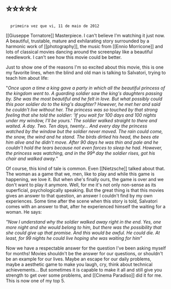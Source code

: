 # ⭐⭐⭐⭐⭐

	  primeira vez que vi, 11 de maio de 2012

[[Giuseppe Tornatore]]
Masterpiece. I can't believe I'm watching it just now. A beautiful, trustable, mature and exhilarating story surrounded by a harmonic work of [[photography]], the music from [[Ennio Morricone]] and lots of classical movies dancing around the screenplay like a beautiful needlework. I can't see how this movie could be better.

Just to show one of the reasons I'm so excited about this movie, this is one my favorite lines, when the blind and old man is talking to Salvatori, trying to teach him about life:

"_Once upon a time a king gave a party in which all the beautiful princess of the kingdom went to. A guarding soldier saw the king's daughters passing by. She was the most beautiful and he felt in love. But what possibly could this poor soldier do to the king's daughter? However, he met her and said he couldn't live without her. The princess was so touched by that strong feeling that she told the soldier: 'If you wait for 100 days and 100 nights under my window, I'll be yours.' The soldier walked straight to there and waited. A day. Two. Ten days, twenty... And every day the princess watched by the window but the soldier never moved. The rain could come, the snow, the wind and he stand. The birds dirtied his head, the bees ate him alive and he didn't move. After 90 days he was thin and pale and he couldn't hold the tears because not even forces to sleep he had. However, the princess was watching, and in the 99ª day the soldier rises, got his chair and walked away._"

Of course, this kind of tale is common. Even [[Nietzsche]] talked about that. The woman as a game that we, men, like to play and while this game is happening, we love it. But when she's finally ours, the game is over and we don't want to play it anymore. Well, for me it's not only non-sense as its superficial, psychologically speaking. But the great thing is that this movies gives an answer to that question, an answer I couldn't find by my own experiences. Some time after the scene when this story is told, Salvatori comes with an answer to that, after he experienced himself the waiting for a woman. He says:

_"Now I understand why the soldier walked away right in the end. Yes, one more night and she would belong to him, but there was the possibility that she could give up that promise. And this would be awful. He could die. At least, for 99 nights he could live hoping she was waiting for him"_

Now we have a respectable answer for the question I've been asking myself for months! Movies shouldn't be the answer for our questions, or shouldn't be an example for our lives. Maybe an escape for our daily problems, maybe a aesthetic game to make you laugh, cry, think about technical achievements... But sometimes it is capable to make it all and still give you strength to get over some problems, and [[Cinema Paradiso]] did it for me. This is now one of my top 5.